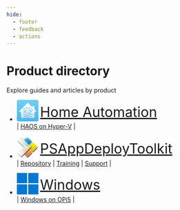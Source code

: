 ```yaml
---
hide:
  - footer
  - feedback
  - actions
---
```

# Product directory

Explore guides and articles by product

<div class="grid cards" markdown>
<!-- HTML Tutorial: https://www.tutorialspoint.com/html/index.htm -->
<!-- Logos: https://logos.fandom.com/ -->

- <img src="assets/logos/homeassistant.svg" alt="logo_homeassistant" width="50" /> <sup><sup><font size = "6">[Home Automation](homeautomation/index.md)</font></sup></sup>
<br>| [HAOS on Hyper-V](homeautomation/haos/install-haos-on-hyperv.md) |

- <img src="assets/logos/psadt.svg" alt="logo_psadt" width="50" /> <sup><sup><font size = "6">[PSAppDeployToolkit](psadt/index.md)</font></sup></sup>
<br>| [Repository](https://github.com/docs-thetechguy-com/repository/tree/main/psadt) | [Training](psadt/training.md) | [Support](psadt/support.md) |

- <img src="assets/logos/Windows_11.svg" alt="logo_windows" width="50" /> <sup><sup><font size = "6">[Windows](windows/index.md)</font></sup></sup>
<br>| [Windows on OPi5](windows/windows11-arm/windows11arm-on-opi5.md) |

</div>
